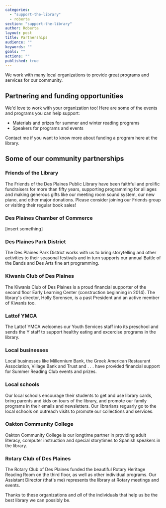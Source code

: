 ```yaml
---
categories: 
  - "support-the-library"
  - roberta
section: "support-the-library"
author: Roberta
layout: post
title: Partnerships
audience: ""
keywords: ""
goals: ""
actions: ""
published: true
---
```


We work with many local organizations to provide great programs and services for our community.

## Partnering and funding opportunities
We'd love to work with your organization too! Here are some of the events and programs you can help support:

- Materials and prizes for summer and winter reading programs
- Speakers for programs and events

Contact me if you want to know more about funding a program here at the library. 

## Some of our community partnerships

### Friends of the Library

The Friends of the Des Plaines Public Library have been faithful and prolific fundraisers for more than fifty years, supporting programming for all ages and making generous gifts like our meeting room sound system, our new piano, and other major donations. Please consider joining our Friends group or visiting their regular book sales!

### Des Plaines Chamber of Commerce

[insert something]

### Des Plaines Park District

The Des Plaines Park District works with us to bring storytelling and other activities to their seasonal festivals and in turn supports our annual Battle of the Bands and Des Arts fine art programming.

### Kiwanis Club of Des Plaines
The Kiwanis Club of Des Plaines is a proud financial supporter of the second floor Early Learning Center (construction beginning in 2014). The library's director, Holly Sorensen, is a past President and an active member of Kiwanis too.

### Lattof YMCA

The Lattof YMCA welcomes our Youth Services staff into its preschool and sends the Y staff to support healthy eating and excercise programs in the library.

### Local businesses

Local businesses like Millennium Bank, the Greek American Restaurant Association, Village Bank and Trust and . . . have provided financial support for Summer Reading Club events and prizes. 

### Local schools 
Our local schools encourage their students to get and use library cards, bring parents and kids on tours of the library, and promote our family programs in their emails and newsletters. Our librarians reguarly go to the local schools on outreach visits to promote our collections and services.

### Oakton Community College
Oakton Community College is our longtime partner in providing adult literacy, computer instruction and special storytimes to Spanish speakers in the library.

### Rotary Club of Des Plaines 

The Rotary Club of Des Plaines funded the beautiful Rotary Heritage Reading Room on the third floor, as well as other individual programs. Our Assistant Director (that's me) represents the library at Rotary meetings and events.

Thanks to these organizations and *all* of the individuals that help us be the best library we can possibly be.